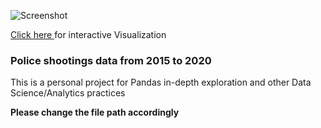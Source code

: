 ![Screenshot](ewadsdas.png)
<p><a href="https://public.tableau.com/profile/ahsen" target=_blank>Click here </a> for interactive Visualization</p>
<h3>Police shootings data from 2015 to 2020</h3>
<p>This is a personal project for Pandas in-depth exploration and other Data Science/Analytics practices</p>
<b>Please change the file path accordingly</b>

